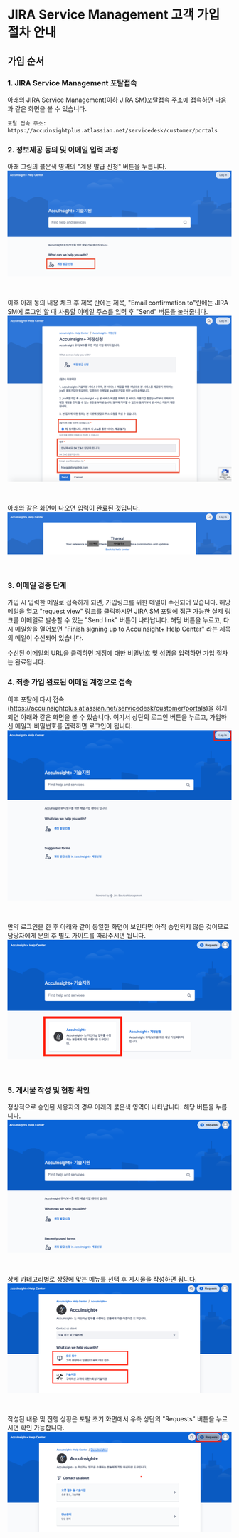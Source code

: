 # JIRA Service Management 고객 가입 절차 안내
## 가입 순서
### 1. JIRA Service Management 포탈접속
아래의 JIRA Service Management(이하 JIRA SM)포탈접속 주소에 접속하면 다음과 같은 화면을 볼 수 있습니다.
```
포탈 접속 주소: https://accuinsightplus.atlassian.net/servicedesk/customer/portals
```

### 2. 정보제공 동의 및 이메일 입력 과정
아래 그림의 붉은색 영역의 "계정 발급 신청" 버튼을 누릅니다.
<kbd>
    <img src = ./images/cust_001.png>
</kbd><p><br></p>

이후 아래 동의 내용 체크 후 제목 란에는 제목, "Email confirmation to"란에는 JIRA SM에 로그인 할 때 사용할 이메일 주소를 입력 후 "Send" 버튼을 눌러줍니다.
<kbd>
    <img src = ./images/cust_002.png>
</kbd><p><br></p>

아래와 같은 화면이 나오면 입력이 완료된 것입니다.
<kbd>
    <img src = ./images/cust_003.png>
</kbd><p><br></p>


### 3. 이메일 검증 단계
가입 시 입력한 메일로 접속하게 되면, 가입링크를 위한 메일이 수신되어 있습니다.
해당 메일을 열고 "request view" 링크를 클릭하시면 JIRA SM 포탈에 접근 가능한 실제 링크를 이메일로 발송할 수 있는 "Send link" 버튼이 나타납니다.
해당 버튼을 누르고, 다시 메일함을 열어보면 "Finish signing up to AccuInsight+ Help Center" 라는 제목의 메일이 수신되어 있습니다.

수신된 이메일의 URL을 클릭하면 계정에 대한 비밀번호 및 성명을 입력하면 가입 절차는 완료됩니다.


### 4. 최종 가입 완료된 이메일 계정으로 접속
이후 포탈에 다시 접속(https://accuinsightplus.atlassian.net/servicedesk/customer/portals)을 하게 되면 아래와 같은 화면을 볼 수 있습니다.
여기서 상단의 로그인 버튼을 누르고, 가입하신 메일과 비밀번호를 입력하면 로그인이 됩니다.
<kbd>
    <img src = ./images/cust_004.png>
</kbd><p><br></p>

만약 로그인을 한 후 아래와 같이 동일한 화면이 보인다면 아직 승인되지 않은 것이므로 담당자에게 문의 후 별도 가이드를 따라주시면 됩니다.
<kbd>
    <img src = ./images/cust_006.png>
</kbd><p><br></p>


### 5. 게시물 작성 및 현황 확인
정상적으로 승인된 사용자의 경우 아래의 붉은색 영역이 나타납니다. 해당 버튼을 누릅니다.
<kbd>
    <img src = ./images/cust_005.png>
</kbd><p><br></p>

상세 카테고리별로 상황에 맞는 메뉴를 선택 후 게시물을 작성하면 됩니다.
<kbd>
    <img src = ./images/cust_007.png>
</kbd><p><br></p>

작성된 내용 및 진행 상황은 포탈 초기 화면에서 우측 상단의 "Requests" 버튼을 누르시면 확인 가능합니다.
<kbd>
    <img src = ./images/cust_008.png>
</kbd><p><br></p>